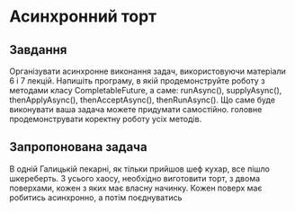 # Асинхронний торт
## Завдання 
Організувати асинхронне виконання задач, використовуючи матеріали 6 і
7 лекцій.
Напишіть програму, в якій продемонструйте роботу з методами класу
CompletableFuture, а саме: runAsync(), supplyAsync(), thenApplyAsync(),
thenAcceptAsync(), thenRunAsync().
Що саме буде виконувати ваша задача можете придумати самостійно.
головне продемонструвати коректну роботу усіх методів.

## Запропонована задача
В одній Галицькій пекарні, як тільки прийшов шеф кухар, все пішло шкереберть. З усього хаосу, необхідно виготовити торт, з двома поверхами, кожен з яких має власну начинку. Кожен поверх має робитись асинхронно, а потім поєднуватись
